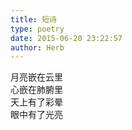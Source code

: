 ```yaml
---  
title: 短诗  
type: poetry  
date: 2015-06-20 23:22:57  
author: Herb    
---  
```

月亮嵌在云里  
心嵌在肺腑里  
天上有了彩晕  
眼中有了光亮